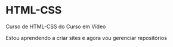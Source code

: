 # HTML-CSS
 Curso de HTML-CSS do Curso em Vídeo 

 Estou aprendendo a criar sites e agora vou gerenciar  repositórios
